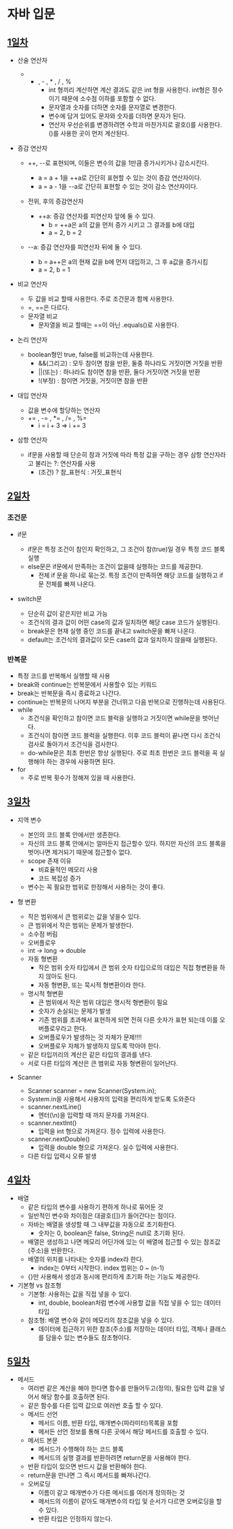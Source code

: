 # 자바 입문

## [1일차](https://github.com/ch9729/start-java/blob/main/md/Day01.md)

- 산술 연산자
    - + , - , * , / , %
        - int 형끼리 계산하면 계산 결과도 같은 int 형을 사용한다. int형은 정수이기 때문에 소수점 이하를 포함할 수 없다.
        - 문자열과 숫자를 더하면 숫자를 문자열로 변경한다.
        - 변수에 담겨 있어도 문자와 숫자를 더하면 문자가 된다.
        - 연산자 우선순위를 변경하려면 수학과 마찬가지로 괄호()를 사용한다. ()를 사용한 곳이 먼저 계산된다.

- 증감 연산자
    - ++, --로 표현되며, 이들은 변수의 값을 1만큼 증가시키거나 감소시킨다.
        - a = a + 1을 ++a로 간단히 표현할 수 있는 것이 증감 연산자이다.
        - a = a - 1을 --a로 간단히 표현할 수 있는 것이 감소 연산자이다.

    - 전위, 후의 증감연산자
        - ++a: 증감 연산자를 피연산자 앞에 둘 수 있다.
            - b = ++a은 a의 값을 먼저 증가 시키고 그 결과를 b에 대입
            - a = 2, b = 2

    - --a: 증감 연산자를 피연산자 뒤에 둘 수 있다.
        - b = a++은 a의 현재 값을 b에 먼저 대입하고, 그 후 a값을 증가시킴
        - a = 2, b = 1

- 비교 연산자
    - 두 값을 비교 할때 사용한다. 주로 조건문과 함께 사용한다.
    - =, ==은 다르다.
    - 문자열 비교
        - 문자열을 비교 할때는 ==이 아닌 .equals()로 사용한다.

- 논리 연산자
    - boolean형인 true, false를 비교하는데 사용한다.
        - &&(그리고) : 모두 참이면 참을 반환, 둘중 하나라도 거짓이면 거짓을 반환
        - ||(또는) : 하나라도 참이면 참을 반환, 둘다 거짓이면 거짓을 반환
        - !(부정) : 참이면 거짓을, 거짓이면 참을 반환

- 대입 연산자
    - 값을 변수에 할당하는 연산자
    - += , -= , *= , /= , %=
        - i = i + 3 => i += 3
- 삼항 연산자
  - if문을 사용할 때 단순히 참과 거짓에 따라 특정 값을 구하는 경우 삼항 연산자라고 불리는 ?: 연산자를 사용
    - (조건) ? 참_표현식 : 거짓_표현식
## [2일차](https://github.com/ch9729/start-java/blob/main/md/Day02.md)

### 조건문
- if문
  - if문은 특정 조건이 참인지 확인하고, 그 조건이 참(true)일 경우 특정 코드 블록 실행
  - else문은 if문에서 만족하는 조건이 없을때 실행하는 코드를 제공한다. 
    - 전체 if 문을 하나로 묶는것. 특정 조건이 만족하면 해당 코드를 실행하고 if문 전체를 빠져 나온다.

- switch문
  - 단순히 값이 같은지만 비교 가능
  - 조건식의 결과 값이 어떤 case의 값과 일치하면 해당 case 코드가 실행된다.
  - break문은 현재 실행 중인 코드를 끝내고 switch문을 빠져 나온다.
  - default는 조건식의 결과값이 모든 case의 값과 일치하지 않을때 실행된다.

### 반복문
- 특정 코드를 반복해서 실행할 때 사용
- break와 continue는 반복문에서 사용할수 있는 키워드
- break는 반복문을 즉시 종료하고 나간다.
- continue는 반복문의 나머지 부분을 건너뛰고 다음 반복으로 진행하는데 사용된다.
- while
  - 조건식을 확인하고 참이면 코드 블럭을 실행하고 거짓이면 while문을 벗어난다.
  - 조건식이 참이면 코드 블럭을 실행한다. 이후 코드 블럭이 끝나면 다시 조건식 검사로 돌아가서 조건식을 검사한다.
  - do-while문은 최초 한번은 항상 실행된다. 주로 최초 한번은 코드 블럭을 꼭 실행해야 하는 경우에 사용하면 된다.
- for
  - 주로 반복 횟수가 정해져 있을 때 사용한다.

## [3일차](https://github.com/ch9729/start-java/blob/main/md/Day03.md)
- 지역 변수
  - 본인의 코드 블록 안에서만 생존한다.
  - 자신의 코드 블록 안에서는 얼마든지 접근할수 있다. 하지만 자신의 코드 블록을 벗어나면 제거되기 때문에 접근할수 없다.
  - scope 존재 이유
    - 비효율적인 메모리 사용
    - 코드 복잡성 증가
  - 변수는 꼭 필요한 범위로 한정해서 사용하는 것이 좋다.

- 형 변환
  - 작은 범위에서 큰 범위로는 값을 넣을수 있다.
  -  큰 범위에서 작은 범위는 문제가 발생한다.
    - 소수점 버림
    - 오버플로우
  - int -> long -> double
  - 자동 형변환
    - 작은 범위 숫자 타입에서 큰 범위 숫자 타입으로의 대입은 직접 형변환을 하지 않아도 된다.
    - 자동 형변환, 또는 묵시적 형변환이라 한다.
  - 명시적 형변환
    - 큰 범위에서 작은 범위 대입은 명시적 형변환이 필요
    - 숫자가 손실되는 문제가 발생
    - 기존 범위를 초과해서 표현하게 되면 전혀 다른 숫자가 표현 되는데 이를 오버플로우라고 한다.
    - 오버플로우가 발생하는 것 자체가 문제!!!!
    - 오버플로우 자체가 발생하지 않도록 막아야 한다.
  - 같은 타입끼리의 계산은 같은 타입의 결과를 낸다.
  - 서로 다른 타입의 계산은 큰 범위로 자동 형변환이 일어난다.

- Scanner
  - Scanner scanner = new Scanner(System.in);
  - System.in을 사용해서 사용자의 입력을 편리하게 받도록 도와준다
  - scanner.nextLine()
    - 엔터(\n)을 입력할 때 까지 문자를 가져온다.
  - scanner.nextInt()
    - 입력을 int 형으로 가져온다. 정수 입력에 사용한다.
  - scanner.nextDouble()
    - 입력을 double 형으로 가져온다. 실수 입력에 사용한다.
  - 다른 타입 입력시 오류 발생

## [4일차](https://github.com/ch9729/start-java/blob/main/md/Day04.md)
- 배열
  - 같은 타입의 변수를 사용하기 편하게 하나로 묶어둔 것
  - 일반적인 변수와 차이점은 대괄호([])가 들어간다는 점이다.
  - 자바는 배열을 생성할 때 그 내부값을 자동으로 초기화한다.
    - 숫자는 0, boolean은 false, String은 null로 초기화 된다.
  - 배열은 생성하고 나면 메모리 어딘가에 있는 이 배열에 접근할 수 있는 참조값(주소)을 반환한다.
  - 배열의 위치를 나타내는 숫자를 index라 한다.
    - index는 0부터 시작한다. index 범위는 0 ~ (n-1)
  - {}만 사용해서 생성과 동시에 편리하게 초기화 하는 기능도 제공한다.
- 기본형 vs 참조형
  - 기본형: 사용하는 값을 직접 넣을 수 있다.
    - int, double, boolean처럼 변수에 사용할 값을 직접 넣을 수 있는 데이터 타입
  - 참조형: 배열 변수와 같이 메모리의 참조값을 넣을 수 있다.
    - 데이터에 접근하기 위한 참조(주소)를 저장하는 데이터 타입, 객체나 클래스를 담을수 있는 변수들도 참조형이다. 

## [5일차](https://github.com/ch9729/start-java/blob/main/md/Day05.md)
- 메서드
  - 여러번 같은 계산을 해야 한다면 함수를 만들어두고(정의), 필요한 입력 값을 넣어서 해당 함수를 호출하면 된다.
  - 같은 함수를 다른 입력 값으로 여러번 호출 할 수 있다.
  - 메서드 선언
    - 메서드 이름, 반환 타입, 매개변수(파라미터)목록을 포함
    - 메서든 선언 정보를 통해 다른 곳에서 해당 메서드를 호출할 수 있다.
  - 메서드 본문
    - 메서드가 수행해야 하는 코드 블록
    - 메서드의 실행 결과를 반환하려면 return문을 사용해야 한다.
  - 반환 타입이 있으면 반드시 값을 반환해야 한다.
  - return문을 만나면 그 즉시 메서드를 빠져나간다.
  - 오버로딩
    - 이름이 같고 매개변수가 다른 메서드를 여러개 정의하는 것
    - 메서드의 이름이 같아도 매개변수의 타입 및 순서가 다르면 오버로딩을 할 수 있다.
    - 반환 타입은 인정하지 않는다.
